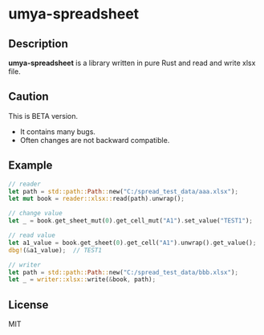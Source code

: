 # umya-spreadsheet

## Description
**umya-spreadsheet** is a library written in pure Rust and read and write xlsx file.

## Caution
This is BETA version.
- It contains many bugs.
- Often changes are not backward compatible.

## Example
```rust
// reader
let path = std::path::Path::new("C:/spread_test_data/aaa.xlsx");
let mut book = reader::xlsx::read(path).unwrap();

// change value
let _ = book.get_sheet_mut(0).get_cell_mut("A1").set_value("TEST1");

// read value
let a1_value = book.get_sheet(0).get_cell("A1").unwrap().get_value();
dbg!(&a1_value);  // TEST1

// writer
let path = std::path::Path::new("C:/spread_test_data/bbb.xlsx");
let _ = writer::xlsx::write(&book, path);
```
## License
MIT

